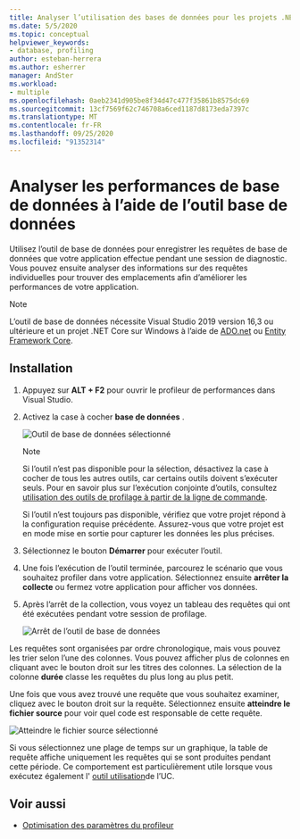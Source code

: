 ```yaml
---
title: Analyser l’utilisation des bases de données pour les projets .NET Core | Microsoft Docs
ms.date: 5/5/2020
ms.topic: conceptual
helpviewer_keywords:
- database, profiling
author: esteban-herrera
ms.author: esherrer
manager: AndSter
ms.workload:
- multiple
ms.openlocfilehash: 0aeb2341d905be8f34d47c477f35861b8575dc69
ms.sourcegitcommit: 13cf7569f62c746708a6ced1187d8173eda7397c
ms.translationtype: MT
ms.contentlocale: fr-FR
ms.lasthandoff: 09/25/2020
ms.locfileid: "91352314"
---
```

# <a name="analyze-database-performance-using-the-database-tool"></a>Analyser les performances de base de données à l’aide de l’outil base de données

Utilisez l’outil de base de données pour enregistrer les requêtes de base de données que votre application effectue pendant une session de diagnostic. Vous pouvez ensuite analyser des informations sur des requêtes individuelles pour trouver des emplacements afin d’améliorer les performances de votre application.

> [!NOTE]
> L’outil de base de données nécessite Visual Studio 2019 version 16,3 ou ultérieure et un projet .NET Core sur Windows à l’aide de [ADO.net]( https://docs.microsoft.com/dotnet/framework/data/adonet/ado-net-overview) ou [Entity Framework Core](/ef/core/).

## <a name="setup"></a>Installation

1. Appuyez sur **ALT + F2** pour ouvrir le profileur de performances dans Visual Studio.

1. Activez la case à cocher **base de données** .

   ![Outil de base de données sélectionné](./media/db-launch.png "Outil de base de données sélectionné")

   > [!NOTE]
   > Si l’outil n’est pas disponible pour la sélection, désactivez la case à cocher de tous les autres outils, car certains outils doivent s’exécuter seuls. Pour en savoir plus sur l’exécution conjointe d’outils, consultez [utilisation des outils de profilage à partir de la ligne de commande](../profiling/using-the-profiling-tools-from-the-command-line.md).
   >
   > Si l’outil n’est toujours pas disponible, vérifiez que votre projet répond à la configuration requise précédente. Assurez-vous que votre projet est en mode mise en sortie pour capturer les données les plus précises.

1. Sélectionnez le bouton **Démarrer** pour exécuter l’outil.

1. Une fois l’exécution de l’outil terminée, parcourez le scénario que vous souhaitez profiler dans votre application. Sélectionnez ensuite **arrêter la collecte** ou fermez votre application pour afficher vos données.

1. Après l’arrêt de la collection, vous voyez un tableau des requêtes qui ont été exécutées pendant votre session de profilage.

   ![Arrêt de l’outil de base de données](./media/db-after.png "Arrêt de l’outil de base de données")

Les requêtes sont organisées par ordre chronologique, mais vous pouvez les trier selon l’une des colonnes. Vous pouvez afficher plus de colonnes en cliquant avec le bouton droit sur les titres des colonnes. La sélection de la colonne **durée** classe les requêtes du plus long au plus petit.

Une fois que vous avez trouvé une requête que vous souhaitez examiner, cliquez avec le bouton droit sur la requête. Sélectionnez ensuite **atteindre le fichier source** pour voir quel code est responsable de cette requête.

![Atteindre le fichier source sélectionné](./media/db-gotosource.png "Atteindre le fichier source sélectionné")

Si vous sélectionnez une plage de temps sur un graphique, la table de requête affiche uniquement les requêtes qui se sont produites pendant cette période. Ce comportement est particulièrement utile lorsque vous exécutez également l' [outil utilisation](./cpu-usage.md?view=vs-2019&preserve-view=true)de l’UC.

## <a name="see-also"></a>Voir aussi

- [Optimisation des paramètres du profileur](../profiling/optimize-profiler-settings.md)
